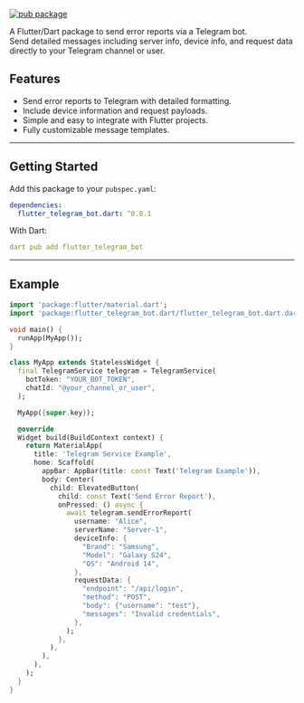 [![pub package](https://img.shields.io/pub/v/flutter_telegram_bot.dart.svg)](https://pub.dev/packages/flutter_telegram_bot)

A Flutter/Dart package to send error reports via a Telegram bot.  
Send detailed messages including server info, device info, and request data directly to your Telegram channel or user.

## Features

- Send error reports to Telegram with detailed formatting.
- Include device information and request payloads.
- Simple and easy to integrate with Flutter projects.
- Fully customizable message templates.

---

## Getting Started

Add this package to your `pubspec.yaml`:

```yaml
dependencies:
  flutter_telegram_bot.dart: ^0.0.1
```
With Dart:

```yaml
dart pub add flutter_telegram_bot
```

---
## Example

```dart
import 'package:flutter/material.dart';
import 'package:flutter_telegram_bot.dart/flutter_telegram_bot.dart.dart';

void main() {
  runApp(MyApp());
}

class MyApp extends StatelessWidget {
  final TelegramService telegram = TelegramService(
    botToken: "YOUR_BOT_TOKEN",
    chatId: "@your_channel_or_user",
  );

  MyApp({super.key});

  @override
  Widget build(BuildContext context) {
    return MaterialApp(
      title: 'Telegram Service Example',
      home: Scaffold(
        appBar: AppBar(title: const Text('Telegram Example')),
        body: Center(
          child: ElevatedButton(
            child: const Text('Send Error Report'),
            onPressed: () async {
              await telegram.sendErrorReport(
                username: "Alice",
                serverName: "Server-1",
                deviceInfo: {
                  "Brand": "Samsung",
                  "Model": "Galaxy S24",
                  "OS": "Android 14",
                },
                requestData: {
                  "endpoint": "/api/login",
                  "method": "POST",
                  "body": {"username": "test"},
                  "messages": "Invalid credentials",
                },
              );
            },
          ),
        ),
      ),
    );
  }
}
```